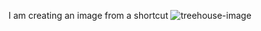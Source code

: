 
I am creating an image from a shortcut
![treehouse-image](https://user-images.githubusercontent.com/46631352/51078186-a7008e80-167f-11e9-90f8-2869aeaae3cd.jpg)


